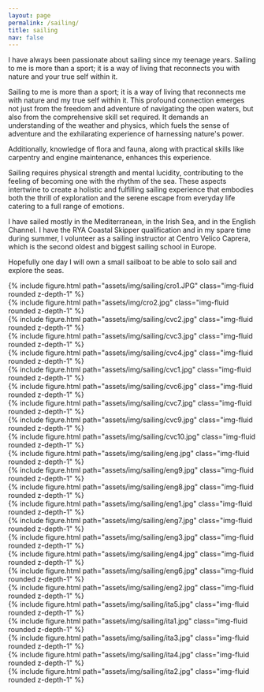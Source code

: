 ```yaml
---
layout: page
permalink: /sailing/
title: sailing
nav: false
---
```


I have always been passionate about sailing since my teenage years. Sailing to me is more than a sport; it is a way of living that reconnects you with nature and your true self within it.

Sailing to me is more than a sport; it is a way of living that reconnects me with nature and my true self within it. This profound connection emerges not just from the freedom and adventure of navigating the open waters, but also from the comprehensive skill set required. It demands an understanding of the weather and physics, which fuels the sense of adventure and the exhilarating experience of harnessing nature's power. 

Additionally, knowledge of flora and fauna, along with practical skills like carpentry and engine maintenance, enhances this experience. 

Sailing requires physical strength and mental lucidity, contributing to the feeling of becoming one with the rhythm of the sea. These aspects intertwine to create a holistic and fulfilling sailing experience that embodies both the thrill of exploration and the serene escape from everyday life catering to a full range of emotions.

I have sailed mostly in the Mediterranean, in the Irish Sea, and in the English Channel. I have the RYA Coastal Skipper qualification and in my spare time during summer, I volunteer as a sailing instructor at Centro Velico Caprera, which is the second oldest and biggest sailing school in Europe. 

Hopefully one day I will own a small sailboat to be able to solo sail and explore the seas.


<div class="row">
    <div class="col-sm mt-3 mt-md-0">
        {% include figure.html path="assets/img/sailing/cro1.JPG" class="img-fluid rounded z-depth-1" %}
    </div>
    <div class="col-sm mt-3 mt-md-0">
        {% include figure.html path="assets/img/cro2.jpg" class="img-fluid rounded z-depth-1" %}
    </div>
</div>

<div class="row">
    <div class="col mt-3 mt-md-0">
        {% include figure.html path="assets/img/sailing/cvc2.jpg" class="img-fluid rounded z-depth-1" %}
    </div>
</div>
<div class="row">
    <div class="col mt-3 mt-md-0">
        {% include figure.html path="assets/img/sailing/cvc3.jpg" class="img-fluid rounded z-depth-1" %}
    </div>
</div>
<div class="row">
    <div class="col mt-3 mt-md-0">
        {% include figure.html path="assets/img/sailing/cvc4.jpg" class="img-fluid rounded z-depth-1" %}
    </div>
</div>
<div class="row">
    <div class="col mt-3 mt-md-0">
        {% include figure.html path="assets/img/sailing/cvc1.jpg" class="img-fluid rounded z-depth-1" %}
    </div>
</div>
<div class="row">
    <div class="col mt-3 mt-md-0">
        {% include figure.html path="assets/img/sailing/cvc6.jpg" class="img-fluid rounded z-depth-1" %}
    </div>
</div>
<div class="row">
    <div class="col mt-3 mt-md-0">
        {% include figure.html path="assets/img/sailing/cvc7.jpg" class="img-fluid rounded z-depth-1" %}
    </div>
</div>
<div class="row">
    <div class="col mt-3 mt-md-0">
        {% include figure.html path="assets/img/sailing/cvc9.jpg" class="img-fluid rounded z-depth-1" %}
    </div>
</div>
<div class="row">
    <div class="col mt-3 mt-md-0">
        {% include figure.html path="assets/img/sailing/cvc10.jpg" class="img-fluid rounded z-depth-1" %}
    </div>
</div>

<div class="row">
    <div class="col mt-3 mt-md-0">
        {% include figure.html path="assets/img/sailing/eng.jpg" class="img-fluid rounded z-depth-1" %}
    </div>
</div>

<div class="row">
    <div class="col-sm mt-3 mt-md-0">
        {% include figure.html path="assets/img/sailing/eng9.jpg" class="img-fluid rounded z-depth-1" %}
    </div>
    <div class="col-sm mt-3 mt-md-0">
        {% include figure.html path="assets/img/sailing/eng8.jpg" class="img-fluid rounded z-depth-1" %}
    </div>
    <div class="col-sm mt-3 mt-md-0">
        {% include figure.html path="assets/img/sailing/eng1.jpg" class="img-fluid rounded z-depth-1" %}
    </div>
</div>

<div class="row">
    <div class="col mt-3 mt-md-0">
        {% include figure.html path="assets/img/sailing/eng7.jpg" class="img-fluid rounded z-depth-1" %}
    </div>
</div>

<div class="row">
    <div class="col-sm mt-3 mt-md-0">
        {% include figure.html path="assets/img/sailing/eng3.jpg" class="img-fluid rounded z-depth-1" %}
    </div>
    <div class="col-sm mt-3 mt-md-0">
        {% include figure.html path="assets/img/sailing/eng4.jpg" class="img-fluid rounded z-depth-1" %}
    </div>
    <div class="col-sm mt-3 mt-md-0">
        {% include figure.html path="assets/img/sailing/eng6.jpg" class="img-fluid rounded z-depth-1" %}
    </div>
</div>

<div class="row">
    <div class="col mt-3 mt-md-0">
        {% include figure.html path="assets/img/sailing/eng2.jpg" class="img-fluid rounded z-depth-1" %}
    </div>
</div>

<div class="row">
    <div class="col mt-3 mt-md-0">
        {% include figure.html path="assets/img/sailing/ita5.jpg" class="img-fluid rounded z-depth-1" %}
    </div>
</div>


<div class="row">
    <div class="col-sm mt-3 mt-md-0">
        {% include figure.html path="assets/img/sailing/ita1.jpg" class="img-fluid rounded z-depth-1" %}
    </div>
    <div class="col-sm mt-3 mt-md-0">
        {% include figure.html path="assets/img/sailing/ita3.jpg" class="img-fluid rounded z-depth-1" %}
    </div>
    <div class="col-sm mt-3 mt-md-0">
        {% include figure.html path="assets/img/sailing/ita4.jpg" class="img-fluid rounded z-depth-1" %}
    </div>
</div>

<div class="row">
    <div class="col mt-3 mt-md-0">
        {% include figure.html path="assets/img/sailing/ita2.jpg" class="img-fluid rounded z-depth-1" %}
    </div>
</div>
